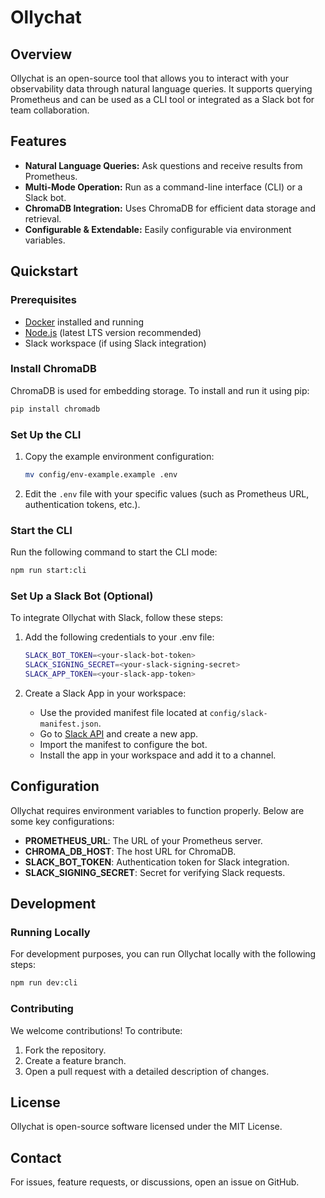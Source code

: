 # Ollychat

## Overview

Ollychat is an open-source tool that allows you to interact with your observability data through natural language queries. It supports querying Prometheus and can be used as a CLI tool or integrated as a Slack bot for team collaboration.

## Features

- **Natural Language Queries:** Ask questions and receive results from Prometheus.
- **Multi-Mode Operation:** Run as a command-line interface (CLI) or a Slack bot.
- **ChromaDB Integration:** Uses ChromaDB for efficient data storage and retrieval.
- **Configurable & Extendable:** Easily configurable via environment variables.

## Quickstart

### Prerequisites

- [Docker](https://www.docker.com/) installed and running
- [Node.js](https://nodejs.org/) (latest LTS version recommended)
- Slack workspace (if using Slack integration)

### Install ChromaDB

ChromaDB is used for embedding storage. To install and run it using pip:

```sh
pip install chromadb 
```

### Set Up the CLI

1. Copy the example environment configuration:

   ```sh
   mv config/env-example.example .env
   ```

2. Edit the `.env` file with your specific values (such as Prometheus URL, authentication tokens, etc.).

### Start the CLI

Run the following command to start the CLI mode:

```sh
npm run start:cli
```

### Set Up a Slack Bot (Optional)

To integrate Ollychat with Slack, follow these steps:

1. Add the following credentials to your .env file:

   ```sh
   SLACK_BOT_TOKEN=<your-slack-bot-token>
   SLACK_SIGNING_SECRET=<your-slack-signing-secret>
   SLACK_APP_TOKEN=<your-slack-app-token>
   ```

2. Create a Slack App in your workspace:
   - Use the provided manifest file located at `config/slack-manifest.json`.
   - Go to [Slack API](https://api.slack.com/apps) and create a new app.
   - Import the manifest to configure the bot.
   - Install the app in your workspace and add it to a channel.

## Configuration

Ollychat requires environment variables to function properly. Below are some key configurations:

- **PROMETHEUS_URL**: The URL of your Prometheus server.
- **CHROMA_DB_HOST**: The host URL for ChromaDB.
- **SLACK_BOT_TOKEN**: Authentication token for Slack integration.
- **SLACK_SIGNING_SECRET**: Secret for verifying Slack requests.

## Development

### Running Locally

For development purposes, you can run Ollychat locally with the following steps:

```sh
npm run dev:cli
```

### Contributing

We welcome contributions! To contribute:

1. Fork the repository.
2. Create a feature branch.
3. Open a pull request with a detailed description of changes.

## License

Ollychat is open-source software licensed under the MIT License.

## Contact

For issues, feature requests, or discussions, open an issue on GitHub.
